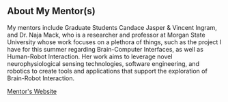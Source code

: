 ## About My Mentor(s)

My mentors include Graduate Students Candace Jasper & Vincent Ingram, and Dr. Naja Mack, who is a researcher and professor at Morgan State University whose work focuses on a plethora of things, such as the project I have for this summer regarding Brain-Computer Interfaces, as well as Human-Robot Interaction. Her work aims to leverage novel neurophysiological sensing technologies, software engineering, and robotics to create tools and applications that support the exploration of Brain-Robot Interaction.

[Mentor's Website](https://www.morgan.edu/computer-science/faculty-and-staff/naja-mack)



